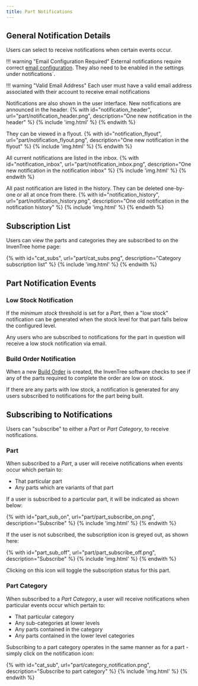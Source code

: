 ```yaml
---
title: Part Notifications
---
```


## General Notification Details

Users can select to receive notifications when certain events occur.

!!! warning "Email Configuration Required"
    External notifications require correct [email configuration](../../start/config/#email-settings). They also need to be enabled in the settings under notifications`.

!!! warning "Valid Email Address"
    Each user must have a valid email address associated with their account to receive email notifications

Notifications are also shown in the user interface. New notifications are announced in the header.
{% with id="notification_header", url="part/notification_header.png", description="One new notification in the header" %}
{% include 'img.html' %}
{% endwith %}

They can be viewed in a flyout.
{% with id="notification_flyout", url="part/notification_flyout.png", description="One new notification in the flyout" %}
{% include 'img.html' %}
{% endwith %}

All current notifications are listed in the inbox.
{% with id="notification_inbox", url="part/notification_inbox.png", description="One new notification in the notification inbox" %}
{% include 'img.html' %}
{% endwith %}

All past notification are listed in the history. They can be deleted one-by-one or all at once from there.
{% with id="notification_history", url="part/notification_history.png", description="One old notification in the notification history" %}
{% include 'img.html' %}
{% endwith %}

## Subscription List

Users can view the parts and categories they are subscribed to on the InvenTree home page:

{% with id="cat_subs", url="part/cat_subs.png", description="Category subscription list" %}
{% include 'img.html' %}
{% endwith %}

## Part Notification Events

### Low Stock Notification

If the *minimum stock* threshold is set for a *Part*, then a "low stock" notification can be generated when the stock level for that part falls below the configured level.

Any users who are subscribed to notifications for the part in question will receive a low stock notification via email.

### Build Order Notification

When a new [Build Order](../../build/build/) is created, the InvenTree software checks to see if any of the parts required to complete the order are low on stock.

If there are any parts with low stock, a notification is generated for any users subscribed to notifications for the part being built.

## Subscribing to Notifications

Users can "subscribe" to either a *Part* or *Part Category*, to receive notifications.

### Part

When subscribed to a *Part*, a user will receive notifications when events occur which pertain to:

- That particular part
- Any parts which are variants of that part

If a user is subscribed to a particular part, it will be indicated as shown below:

{% with id="part_sub_on", url="part/part_subscribe_on.png", description="Subscribe" %}
{% include 'img.html' %}
{% endwith %}

If the user is not subscribed, the subscription icon is greyed out, as shown here:

{% with id="part_sub_off", url="part/part_subscribe_off.png", description="Subscribe" %}
{% include 'img.html' %}
{% endwith %}

Clicking on this icon will toggle the subscription status for this part.

### Part Category

When subscribed to a *Part Category*, a user will receive notifications when particular events occur which pertain to:

- That particular category
- Any sub-categories at lower levels
- Any parts contained in the category
- Any parts contained in the lower level categories

Subscribing to a part category operates in the same manner as for a part - simply click on the notification icon:

{% with id="cat_sub", url="part/category_notification.png", description="Subscribe to part category" %}
{% include 'img.html' %}
{% endwith %}

